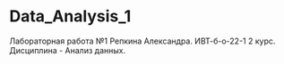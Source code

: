 # Data_Analysis_1
Лабораторная работа №1 Репкина Александра. ИВТ-б-о-22-1 2 курс. Дисциплина - Анализ данных.
